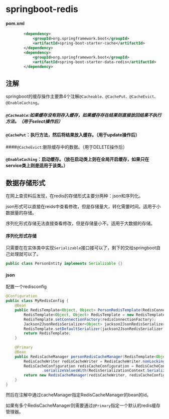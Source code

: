 # springboot-redis

#### pom.xml

```xml
 		<dependency>
            <groupId>org.springframework.boot</groupId>
            <artifactId>spring-boot-starter-cache</artifactId>
        </dependency>
        <dependency>
            <groupId>org.springframework.boot</groupId>
            <artifactId>spring-boot-starter-data-redis</artifactId>
        </dependency>
```

## **注解**

springboot的缓存操作主要靠4个注解`@Cacheable、@CachePut、@CacheEvict、@EnableCaching`。

##### `@Cacheable`:如果缓存没有则存入缓存，如果缓存存在结果则直接放回结果不执行方法。（用于select操作后）

#### `@CachePut`：执行方法，然后将结果放入缓存。（用于update操作后）

####`@CacheEvict`:删除缓存中的数据。（用于DELETE操作后）

#### `@EnableCaching`：启动缓存。（放在启动类上则在全局开启缓存，如果只在service类上则是适用于该类。）

## **数据存储形式**

在网上查资料后发现，在redis的存储形式主要分两种：json和序列化。

json形式可以直接在reids中查看修改，但是存储量大，转化需要时间。适用于小数据量的存储。

序列化形式存储无法直接查看修改，但是存储量小不。适用于大数据的存储。

#### 序列化形式存储

只需要在在实体类中实现`Serializable`接口接可以了，剩下的交给springboot自己处理就可以了。

```java
public class PersonEntity implements Serializable {}
```

#### json

配置一个redisconfig

```java
@Configuration
public class MyRedisConfig {
    @Bean
    public RedisTemplate<Object, Object> PersonRedisTemplate(RedisConnectionFactory redisConnectionFactory) {
        RedisTemplate<Object, Object> RedisTemplate = new RedisTemplate<Object, Object>();
        RedisTemplate.setConnectionFactory(redisConnectionFactory);
        Jackson2JsonRedisSerializer<Object> jackson2JsonRedisSerializer = new Jackson2JsonRedisSerializer<Object>(Object.class);
        RedisTemplate.setDefaultSerializer(jackson2JsonRedisSerializer);
        return RedisTemplate;
    }
    
    @Primary
    @Bean
    public RedisCacheManager personRedisCacheManager(RedisTemplate<Object, Object> PersonRedisTemplate) {
        RedisCacheWriter redisCacheWriter = RedisCacheWriter.nonLockingRedisCacheWriter(Objects.requireNonNull(PersonRedisTemplate.getConnectionFactory()));
        RedisCacheConfiguration redisCacheConfiguration = RedisCacheConfiguration.defaultCacheConfig()
                .serializeValuesWith(RedisSerializationContext.SerializationPair.fromSerializer(PersonRedisTemplate.getValueSerializer()));
        return new RedisCacheManager(redisCacheWriter, redisCacheConfiguration);
    }
}
```

然后在注解中通过cacheManager指定RedisCacheManager的bean的id。

如果有多个RedisCacheManager则需要通过`@Primary`指定一个默认的redis缓存管理器。